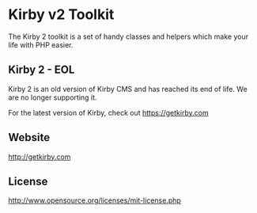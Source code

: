 # Kirby v2 Toolkit

The Kirby 2 toolkit is a set of handy classes and helpers which make your life with PHP easier.

## Kirby 2 - EOL

Kirby 2 is an old version of Kirby CMS and has reached its end of life. We are no longer supporting it.

For the latest version of Kirby, check out https://getkirby.com

## Website
http://getkirby.com

## License 
<http://www.opensource.org/licenses/mit-license.php>
